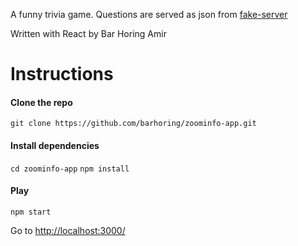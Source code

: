 A funny trivia game.
Questions are served as json from
[fake-server](https://github.com/barhoring/fake-server)

Written with React by
Bar Horing Amir

# Instructions

#### Clone the repo

`git clone https://github.com/barhoring/zoominfo-app.git`

#### Install dependencies

`cd zoominfo-app`
`npm install`

#### Play

`npm start`

Go to [http://localhost:3000/](http://localhost:3000/)
